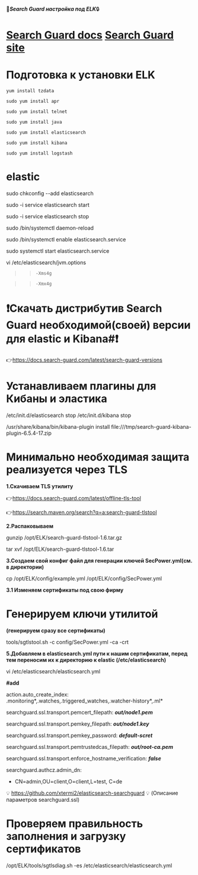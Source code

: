 :key:***Search Guard настройка под ELK***:lock:

[Search Guard docs](https://docs.search-guard.com/latest/index)
[Search Guard site](https://search-guard.com)
=====================

Подготовка к установки ELK
=====================
```yum install tzdata```

```sudo yum install apr```

```sudo yum install telnet```

```sudo yum install java```

```sudo yum install elasticsearch```

```sudo yum install kibana```

```sudo yum install logstash```



elastic
=====================
sudo chkconfig --add elasticsearch

sudo -i service elasticsearch start

sudo -i service elasticsearch stop

sudo /bin/systemctl daemon-reload

sudo /bin/systemctl enable elasticsearch.service

sudo systemctl start elasticsearch.service

vi /etc/elasticsearch/jvm.options

> > ```-Xms4g```

> >```-Xmx4g```




:heavy_exclamation_mark:Скачать дистрибутив Search Guard необходимой(своей) версии для elastic и Kibana#:heavy_exclamation_mark:
=====================


:point_right:https://docs.search-guard.com/latest/search-guard-versions



Устанавливаем плагины для Кибаны и эластика
=====================

/etc/init.d/elasticsearch stop
/etc/init.d/kibana stop

/usr/share/kibana/bin/kibana-plugin install file:///tmp/search-guard-kibana-plugin-6.5.4-17.zip


Минимально необходимая защита реализуется через TLS
=====================

**1.Скачиваем TLS утилиту**
 
:point_right:https://docs.search-guard.com/latest/offline-tls-tool

:point_right:https://search.maven.org/search?q=a:search-guard-tlstool

**2.Распаковываем**

gunzip /opt/ELK/search-guard-tlstool-1.6.tar.gz

tar xvf /opt/ELK/search-guard-tlstool-1.6.tar

**3.Создаем свой конфиг файл для генерации ключей SecPower.yml(см. в директории)**

cp /opt/ELK/config/example.yml /opt/ELK/config/SecPower.yml

**3.1 Изменяем сертификаты под свою фирму**



Генерируем ключи утилитой 
=====================

**(генерируем сразу все сертификаты)**

tools/sgtlstool.sh -c config/SecPower.yml -ca -crt 

**5.Добавляем в elasticsearch.yml пути к нашим сертификатам, перед тем переносим их к директорию к elastic (/etc/elasticsearch)**

vi /etc/elasticsearch/elasticsearch.yml


**#add**

action.auto_create_index: .monitoring*,.watches,.triggered_watches,.watcher-history*,.ml*

searchguard.ssl.transport.pemcert_filepath: ***out/node1.pem***

searchguard.ssl.transport.pemkey_filepath: ***out/node1.key***

searchguard.ssl.transport.pemkey_password: ***default-scret***

searchguard.ssl.transport.pemtrustedcas_filepath: ***out/root-ca.pem***

searchguard.ssl.transport.enforce_hostname_verification: ***false***

searchguard.authcz.admin_dn:

  - CN=admin,OU=client,O=client,L=test, C=de

:bulb: https://github.com/xtermi2/elasticsearch-searchguard :bulb:
(Описание параметров searchguard.ssl)


Проверяем правильность заполнения и загрузку сертификатов
=====================

/opt/ELK/tools/sgtlsdiag.sh -es /etc/elasticsearch/elasticsearch.yml


